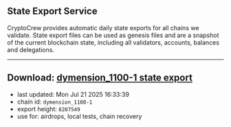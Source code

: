 ## State Export Service
CryptoCrew provides automatic daily state exports for all chains we validate. State export files can be used as genesis files and are a snapshot of the current blockchain state, including all validators, accounts, balances and delegations.

---
**Download: [dymension_1100-1 state export](https://dl-eu2.ccvalidators.com/SERVICE/dymension/dymension_1100-1_export_8207549.json)**
---

- last updated: Mon Jul 21 2025 16:33:39
- chain id: `dymension_1100-1`
- export height: `8207549`
- use for: airdrops, local tests, chain recovery
